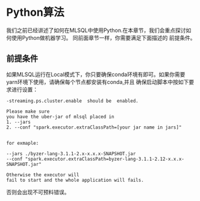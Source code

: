 # Python算法

我们之前已经讲述了如何在MLSQL中使用Python.在本章节，我们会重点探讨如何使用Python做机器学习。 同前面章节一样，你需要满足下面描述的
前提条件。

## 前提条件

如果MLSQL运行在Local模式下，你只要确保conda环境有即可。如果你需要yarn环境下使用，请确保每个节点都安装有conda,并且
确保启动脚本中按如下要求进行设置：

```
-streaming.ps.cluster.enable  should be  enabled.

Please make sure
you have the uber-jar of mlsql placed in
1. --jars
2. --conf "spark.executor.extraClassPath=[your jar name in jars]"
 

for exmaple:

--jars ./byzer-lang-3.1.1-2.x-x.x.x-SNAPSHOT.jar
--conf "spark.executor.extraClassPath=byzer-lang-3.1.1-2.12-x.x.x-SNAPSHOT.jar"

Otherwise the executor will
fail to start and the whole application will fails.

```

否则会出现不可预料错误。